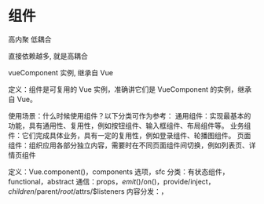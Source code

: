 # 组件

高内聚 低耦合

直接依赖越多, 就是高耦合

vueComponent 实例, 继承自 Vue

定义：组件是可复用的 Vue 实例，准确讲它们是 VueComponent 的实例，继承自 Vue。

使用场景：什么时候使用组件？以下分类可作为参考：
通用组件：实现最基本的功能，具有通用性、复用性，例如按钮组件、输入框组件、布局组件等。
业务组件：它们完成具体业务，具有一定的复用性，例如登录组件、轮播图组件。
页面组件：组织应用各部分独立内容，需要时在不同页面组件间切换，例如列表页、详情页组件

定义：Vue.component()，components 选项，sfc
分类：有状态组件，functional，abstract
通信：props，$emit()/$on()，provide/inject，$children/$parent/$root/$attrs/\$listeners
内容分发：<slot>，<template>，v-slot
使用及优化：is，keep-alive，异步组件

组件的本质
vue 中的组件经历如下过程
组件配置 => VueComponent 实例 => render() => Virtual DOM=> DOM
所以组件的本质是产生虚拟 DOM

## 一般组建

一般就是有,状态/state , 组建内部维护有数据/data
有生命周期

## 函数式组建

functional:true, 
render(h,context)

this.age -> context.props.age
this.$slots.default -> context.children

有点: 小,灵活, 轻量

特征: 无状态, 无实例, 没有 this 上下文, 通过 context 传递数据
没有状态/不管理数据,
不监听
没有生命周期方法
单纯做渲染的组建
